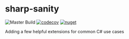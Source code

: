 # sharp-sanity
![Master Build](https://github.com/greenygh0st/sharp-sanity/workflows/Master%20Build/badge.svg) [![codecov](https://codecov.io/gh/greenygh0st/sharp-sanity/branch/master/graph/badge.svg)](https://codecov.io/gh/greenygh0st/sharp-sanity) [![nuget](https://img.shields.io/nuget/v/SharpSanity)](https://www.nuget.org/packages/SharpSanity/)

Adding a few helpful extensions for common C# use cases
